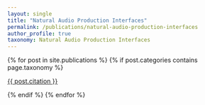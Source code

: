```yaml
---
layout: single
title: "Natural Audio Production Interfaces"
permalink: /publications/natural-audio-production-interfaces
author_profile: true
taxonomy: Natural Audio Production Interfaces
---
```


<section class="taxonomy__section">
{% for post in site.publications %}
  {% if post.categories contains page.taxonomy %}
      <div class="entries-{{ page.entries_layout | default: 'list' }}">
          <p class="archive__item-excerpt" itemprop="description">
            <a href="{{ post.paperurl }}"><i class="fas fa-fw fa-file-pdf" aria-hidden="true"></i></a>
            <a href="{{ post.permalink }}">
            {{ post.citation }} </a>
          </p>
      </div>
  {% endif %}
{% endfor %}
</section>
